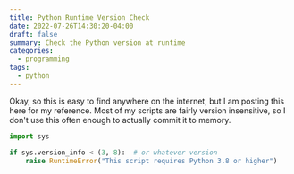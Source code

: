 ```yaml
---
title: Python Runtime Version Check
date: 2022-07-26T14:30:20-04:00
draft: false
summary: Check the Python version at runtime
categories:
  - programming
tags:
  - python
---
```

Okay, so this is easy to find anywhere on the internet, but I am posting this
here for my reference. Most of my scripts are fairly version insensitive, so
I don't use this often enough to actually commit it to memory.

```python
import sys

if sys.version_info < (3, 8):  # or whatever version
    raise RuntimeError("This script requires Python 3.8 or higher")
```
